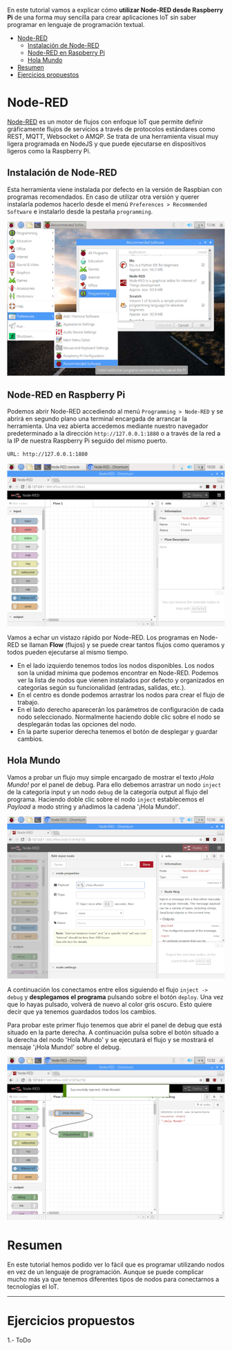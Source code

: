 En este tutorial vamos a explicar cómo **utilizar Node-RED desde Raspberry Pi** de una forma muy sencilla para crear aplicaciones IoT sin saber programar en lenguaje de programación textual.

<div class="toc">

- [Node-RED](#node-red)
  - [Instalación de Node-RED](#instalaci%C3%B3n-de-node-red)
  - [Node-RED en Raspberry Pi](#node-red-en-raspberry-pi)
  - [Hola Mundo](#hola-mundo)
- [Resumen](#resumen)
- [Ejercicios propuestos](#ejercicios-propuestos)

</div>

# Node-RED

[Node-RED](https://nodered.org/) es un motor de flujos con enfoque IoT que permite definir gráficamente flujos de servicios a través de protocolos estándares como REST, MQTT, Websocket o AMQP. Se trata de una herramienta visual muy ligera programada en NodeJS y que puede ejecutarse en dispositivos ligeros como la Raspberry Pi.

## Instalación de Node-RED

Esta herramienta viene instalada por defecto en la versión de Raspbian con programas recomendados. En caso de utilizar otra versión y querer instalarla podemos hacerlo desde el menú `Preferences > Recommended Software` e instalarlo desde la pestaña `programming`.

![](img/software.png)

## Node-RED en Raspberry Pi

Podemos abrir Node-RED accediendo al menú `Programming > Node-RED` y se abrirá en segundo plano una terminal encargada de arrancar la herramienta. Una vez abierta accedemos mediante nuestro navegador predeterminado a la dirección `http://127.0.0.1:1880` o a través de la red a la IP de nuestra Raspberry Pi seguido del mismo puerto.

```
URL: http://127.0.0.1:1880
```

![](img/node-red.png)

Vamos a echar un vistazo rápido por Node-RED. Los programas en Node-RED se llaman **Flow** (flujos) y se puede crear tantos flujos como queramos y todos pueden ejecutarse al mismo tiempo.

- En el lado izquierdo tenemos todos los nodos disponibles. Los nodos son la unidad mínima que podemos encontrar en Node-RED. Podemos ver la lista de nodos que vienen instalados por defecto y organizados en categorías según su funcionalidad (entradas, salidas, etc.).
- En el centro es donde podemos arrastrar los nodos para crear el flujo de trabajo.
- En el lado derecho aparecerán los parámetros de configuración de cada nodo seleccionado. Normalmente haciendo doble clic sobre el nodo se desplegarán todas las opciones del nodo.
- En la parte superior derecha tenemos el botón de desplegar y guardar cambios.

## Hola Mundo

Vamos a probar un flujo muy simple encargado de mostrar el texto *¡Hola Mundo!* por el panel de debug. Para ello debemos arrastrar un nodo `inject` de la categoría input y un nodo `debug` de la categoría output al flujo del programa. Haciendo doble clic sobre el nodo `inject` establecemos el *Payload* a modo string y añadimos la cadena '¡Hola Mundo!'.

![](img/inject.png)

A continuación los conectamos entre ellos siguiendo el flujo `inject -> debug` y **desplegamos el programa** pulsando sobre el botón `deploy`. Una vez que lo hayas pulsado, volverá de nuevo al color gris oscuro. Esto quiere decir que ya tenemos guardados todos los cambios.

Para probar este primer flujo tenemos que abrir el panel de debug que está situado en la parte derecha. A continuación pulsa sobre el botón situado a la derecha del nodo 'Hola Mundo' y se ejecutará el flujo y se mostrará el mensaje '¡Hola Mundo!' sobre el debug.

![](img/debug.png)

# Resumen

En este tutorial hemos podido ver lo fácil que es programar utilizando nodos en vez de un lenguaje de programación. Aunque se puede complicar mucho más ya que tenemos diferentes tipos de nodos para conectarnos a tecnologías el IoT.

---

# Ejercicios propuestos

1.- ToDo
